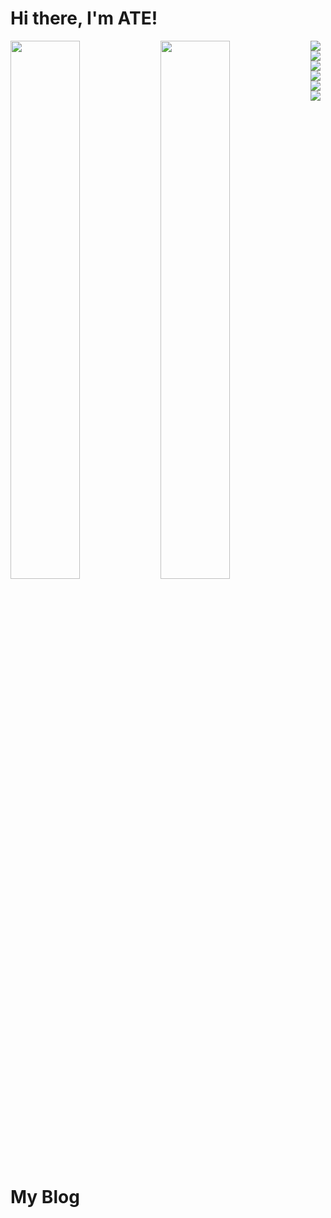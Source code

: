 # Hi there, I'm ATE! 
<img align="left" width="47%" src="https://github-readme-stats.vercel.app/api?username=tunde&show_icons=true&theme=radical" />
<img align="left" width="47%" src="https://github-readme-stats.vercel.app/api/top-langs/?username=tunde&hide_progress=true" />

<img align="left" src="https://img.shields.io/badge/Microsoft_PowerPoint-B7472A?style=for-the-badge&logo=microsoft-powerpoint&logoColor=white" />
<img align="left" src="https://img.shields.io/badge/Microsoft_Word-2B579A?style=for-the-badge&logo=microsoft-word&logoColor=white" />
<img align="left" src="https://img.shields.io/badge/Google%20Meet-00897B?style=for-the-badge&logo=google-meet&logoColor=white" />
<img align="left" src="https://img.shields.io/badge/HTML5-E34F26?style=for-the-badge&logo=html5&logoColor=white" />
<img align="left" src="https://img.shields.io/badge/JavaScript-323330?style=for-the-badge&logo=javascript&logoColor=F7DF1E" />
<img align="left" src="https://img.shields.io/badge/PHP-777BB4?style=for-the-badge&logo=php&logoColor=white" />

# My Blog
<!-- BLOG-POST-LIST:START -->
<!-- BLOG-POST-LIST:END -->




